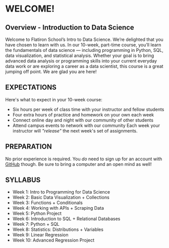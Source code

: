 # WELCOME!

## Overview - Introduction to Data Science
Welcome to Flatiron School’s Intro to Data Science.  We’re delighted that you have chosen to learn with us. In our 10-week, part-time course, you’ll learn the fundamentals of data science — including programming in Python, SQL, data visualization, and statistical analysis.
Whether your goal is to bring advanced data analysis or programming skills into your current everyday data work or are exploring a career as a data scientist, this course is a great jumping off point. We are glad you are here!

## EXPECTATIONS
Here's what to expect in your 10-week course:
* Six hours per week of class time with your instructor and fellow students
* Four extra hours of practice and homework on your own each week
* Connect online day and night with our community of other students
* Attend campus events to network with our community
Each week your instructor will *"release"* the next week's set of assignments.

## PREPARATION
No prior experience is required. You *do* need to sign up for an account with [GitHub](http://www.github.com/) though. Be sure to bring a computer and an open mind as well!

## SYLLABUS
* Week 1: Intro to Programming for Data Science
* Week 2: Basic Data Visualization + Collections
* Week 3: Functions + Conditionals
* Week 4: Working with APIs + Scraping Data
* Week 5: Python Project
* Week 6: Introduction to SQL + Relational Databases
* Week 7: Python + SQL
* Week 8: Statistics: Distributions + Variables
* Week 9: Linear Regression
* Week 10: Advanced Regression Project
